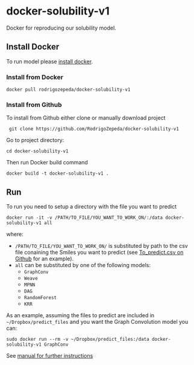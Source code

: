 # docker-solubility-v1
Docker for reproducing our solubility model.

## Install Docker
To run model please [install docker](https://docs.docker.com/install/linux/docker-ce/ubuntu/).

### Install from Docker
```
docker pull rodrigozepeda/docker-solubility-v1
```

### Install from Github

To install from Github either clone or manually download project
```
 git clone https://github.com/RodrigoZepeda/docker-solubility-v1
```

Go to project directory:
```
cd docker-solubility-v1
```

Then run Docker build command
```
docker build -t docker-solubility-v1 .
```
## Run

To run you need to setup a directory with the file you want to predict
```
docker run -it -v /PATH/TO_FILE/YOU_WANT_TO_WORK_ON/:/data docker-solubility-v1 all
```

where:

* ``/PATH/TO_FILE/YOU_WANT_TO_WORK_ON/`` is substituted by path to the csv file conaining the Smiles you want to predict (see [To_predict.csv on Github](https://github.com/RodrigoZepeda/docker-solubility-v1/blob/master/predict_files/To_predict.csv) for an example).
* ``all`` can be substituted by one of the following models:
  + ``GraphConv``
  + ``Weave``
  + ``MPNN``
  + ``DAG``
  + ``RandomForest``
  + ``KRR``

As an example, assuming the files to predict are included in ``~/Dropbox/predict_files`` and you want the Graph Convolution model you can:
```
sudo docker run --rm -v ~/Dropbox/predict_files:/data docker-solubility-v1 GraphConv
```

See [manual for further instructions](https://github.com/RodrigoZepeda/docker-solubility-v1/blob/master/Manual.md)  
